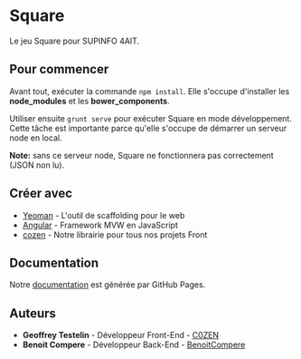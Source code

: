 # Square

Le jeu Square pour SUPINFO 4AIT.

## Pour commencer

Avant tout, exécuter la commande `npm install`.
Elle s'occupe d'installer les **node_modules** et les **bower_components**.

Utiliser ensuite `grunt serve` pour exécuter Square en mode développement.
Cette tâche est importante parce qu'elle s'occupe de démarrer un serveur node en local.

**Note:** sans ce serveur node, Square ne fonctionnera pas correctement (JSON non lu).

## Créer avec

* [Yeoman](http://yeoman.io/) - L'outil de scaffolding pour le web
* [Angular](https://angular.io/) - Framework MVW en JavaScript
* [cozen](https://bitbucket.org/C0ZEN/cozen) - Notre librairie pour tous nos projets Front

## Documentation

Notre [documentation](https://c0zen.github.io/Square/) est générée par GitHub Pages.

## Auteurs

* **Geoffrey Testelin** - Développeur Front-End - [C0ZEN](https://github.com/C0ZEN)
* **Benoit Compere** - Développeur Back-End - [BenoitCompere](https://github.com/BenoitCompere)
